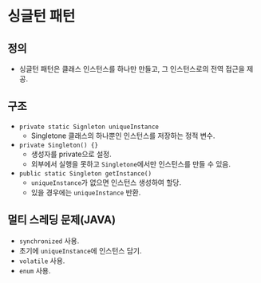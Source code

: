 # 싱글턴 패턴

## 정의

- 싱글턴 패턴은 클래스 인스턴스를 하나만 만들고, 그 인스턴스로의 전역 접근을 제공.

## 구조

- `private static Signleton uniqueInstance`
  - Singletone 클래스의 하나뿐인 인스턴스를 저장하는 정적 변수.
- `private Singleton() {}`
  - 생성자를 private으로 설정.
  - 외부에서 실행을 못하고 `Singletone`에서만 인스턴스를 만들 수 있음.
- `public static Singleton getInstance()`
  - `uniqueInstance`가 없으면 인스턴스 생성하여 할당.
  - 있을 경우에는 `uniqueInstance` 반환.

## 멀티 스레딩 문제(JAVA)

- `synchronized` 사용.
- 초기에 `uniqueInstance`에 인스턴스 담기.
- `volatile` 사용.
- `enum` 사용.

